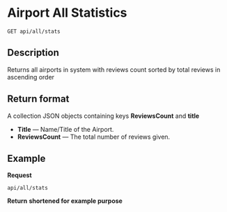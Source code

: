 # Airport All Statistics

    GET api/all/stats

## Description
Returns all airports in system with reviews count sorted by total reviews in ascending order


## Return format
A collection JSON objects containing keys **ReviewsCount** and **title**

- **Title** — Name/Title of the Airport.
- **ReviewsCount** — The total number of reviews given.

## Example
**Request**

    api/all/stats

**Return** __shortened for example purpose__
``` json

```
